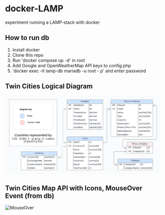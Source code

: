 # docker-LAMP
experiment running a LAMP-stack with docker

## How to run db
1. Install docker
2. Clone this repo
3. Run 'docker compose up -d' in root
4. Add Google and OpenWeatherMap API keys to config.php
5. 'docker exec -it lamp-db mariadb -u root - p' and enter password

## Twin Cities Logical Diagram
![Entity relationship diagram](readmepng/TwinCitiesDiagram.png)

## Twin Cities Map API with Icons, MouseOver Event (from db)
![MouseOver](readmepng/MouseOver.png)
